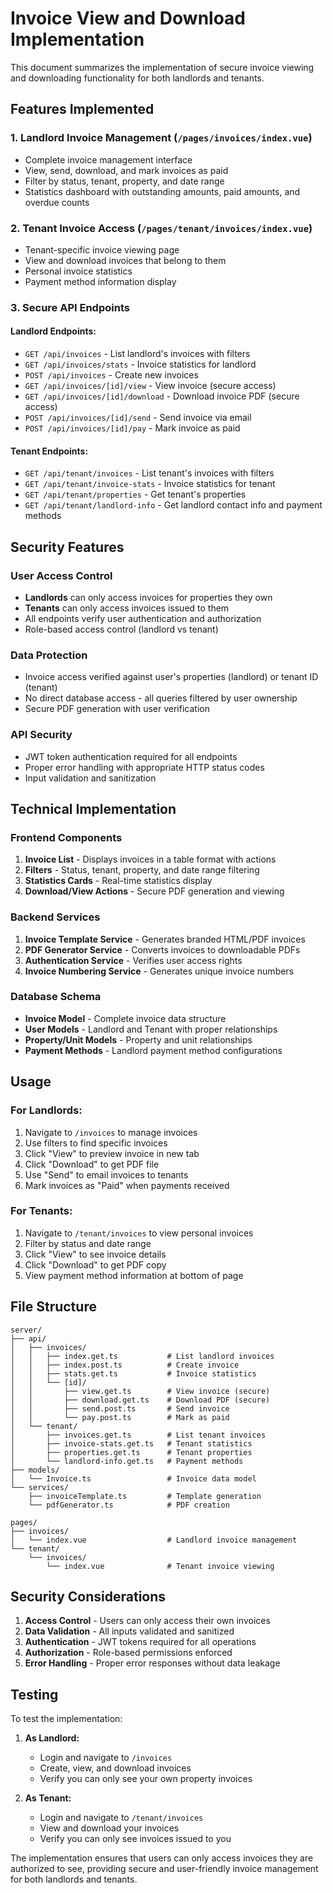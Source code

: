# Invoice View and Download Implementation

This document summarizes the implementation of secure invoice viewing and downloading functionality for both landlords and tenants.

## Features Implemented

### 1. **Landlord Invoice Management** (`/pages/invoices/index.vue`)
- Complete invoice management interface
- View, send, download, and mark invoices as paid
- Filter by status, tenant, property, and date range
- Statistics dashboard with outstanding amounts, paid amounts, and overdue counts

### 2. **Tenant Invoice Access** (`/pages/tenant/invoices/index.vue`)
- Tenant-specific invoice viewing page
- View and download invoices that belong to them
- Personal invoice statistics
- Payment method information display

### 3. **Secure API Endpoints**

#### Landlord Endpoints:
- `GET /api/invoices` - List landlord's invoices with filters
- `GET /api/invoices/stats` - Invoice statistics for landlord
- `POST /api/invoices` - Create new invoices
- `GET /api/invoices/[id]/view` - View invoice (secure access)
- `GET /api/invoices/[id]/download` - Download invoice PDF (secure access)
- `POST /api/invoices/[id]/send` - Send invoice via email
- `POST /api/invoices/[id]/pay` - Mark invoice as paid

#### Tenant Endpoints:
- `GET /api/tenant/invoices` - List tenant's invoices with filters
- `GET /api/tenant/invoice-stats` - Invoice statistics for tenant
- `GET /api/tenant/properties` - Get tenant's properties
- `GET /api/tenant/landlord-info` - Get landlord contact info and payment methods

## Security Features

### **User Access Control**
- **Landlords** can only access invoices for properties they own
- **Tenants** can only access invoices issued to them
- All endpoints verify user authentication and authorization
- Role-based access control (landlord vs tenant)

### **Data Protection**
- Invoice access verified against user's properties (landlord) or tenant ID (tenant)
- No direct database access - all queries filtered by user ownership
- Secure PDF generation with user verification

### **API Security**
- JWT token authentication required for all endpoints
- Proper error handling with appropriate HTTP status codes
- Input validation and sanitization

## Technical Implementation

### **Frontend Components**
1. **Invoice List** - Displays invoices in a table format with actions
2. **Filters** - Status, tenant, property, and date range filtering
3. **Statistics Cards** - Real-time statistics display
4. **Download/View Actions** - Secure PDF generation and viewing

### **Backend Services**
1. **Invoice Template Service** - Generates branded HTML/PDF invoices
2. **PDF Generator Service** - Converts invoices to downloadable PDFs
3. **Authentication Service** - Verifies user access rights
4. **Invoice Numbering Service** - Generates unique invoice numbers

### **Database Schema**
- **Invoice Model** - Complete invoice data structure
- **User Models** - Landlord and Tenant with proper relationships
- **Property/Unit Models** - Property and unit relationships
- **Payment Methods** - Landlord payment method configurations

## Usage

### **For Landlords:**
1. Navigate to `/invoices` to manage invoices
2. Use filters to find specific invoices
3. Click "View" to preview invoice in new tab
4. Click "Download" to get PDF file
5. Use "Send" to email invoices to tenants
6. Mark invoices as "Paid" when payments received

### **For Tenants:**
1. Navigate to `/tenant/invoices` to view personal invoices
2. Filter by status and date range
3. Click "View" to see invoice details
4. Click "Download" to get PDF copy
5. View payment method information at bottom of page

## File Structure

```
server/
├── api/
│   ├── invoices/
│   │   ├── index.get.ts           # List landlord invoices
│   │   ├── index.post.ts          # Create invoice
│   │   ├── stats.get.ts           # Invoice statistics
│   │   └── [id]/
│   │       ├── view.get.ts        # View invoice (secure)
│   │       ├── download.get.ts    # Download PDF (secure)
│   │       ├── send.post.ts       # Send invoice
│   │       └── pay.post.ts        # Mark as paid
│   └── tenant/
│       ├── invoices.get.ts        # List tenant invoices
│       ├── invoice-stats.get.ts   # Tenant statistics
│       ├── properties.get.ts      # Tenant properties
│       └── landlord-info.get.ts   # Payment methods
├── models/
│   └── Invoice.ts                 # Invoice data model
└── services/
    ├── invoiceTemplate.ts         # Template generation
    └── pdfGenerator.ts            # PDF creation

pages/
├── invoices/
│   └── index.vue                  # Landlord invoice management
└── tenant/
    └── invoices/
        └── index.vue              # Tenant invoice viewing
```

## Security Considerations

1. **Access Control** - Users can only access their own invoices
2. **Data Validation** - All inputs validated and sanitized
3. **Authentication** - JWT tokens required for all operations
4. **Authorization** - Role-based permissions enforced
5. **Error Handling** - Proper error responses without data leakage

## Testing

To test the implementation:

1. **As Landlord:**
   - Login and navigate to `/invoices`
   - Create, view, and download invoices
   - Verify you can only see your own property invoices

2. **As Tenant:**
   - Login and navigate to `/tenant/invoices`
   - View and download your invoices
   - Verify you can only see invoices issued to you

The implementation ensures that users can only access invoices they are authorized to see, providing secure and user-friendly invoice management for both landlords and tenants.
